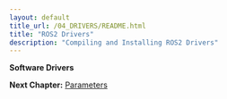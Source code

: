 ```yaml
---
layout: default
title_url: /04_DRIVERS/README.html
title: "ROS2 Drivers"
description: "Compiling and Installing ROS2 Drivers"
---
```


**Software Drivers**

__Next Chapter:__ [Parameters](../05_PARAMETERS/README.md)
